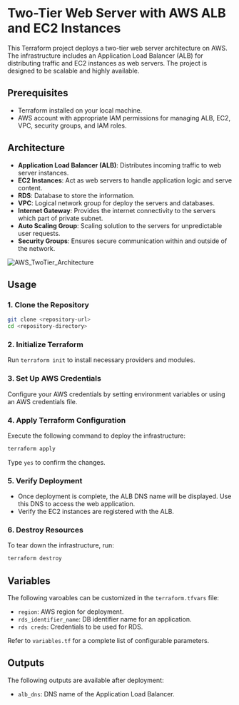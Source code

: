 # Two-Tier Web Server with AWS ALB and EC2 Instances

This Terraform project deploys a two-tier web server architecture on AWS. The infrastructure includes an Application Load Balancer (ALB) for distributing traffic and EC2 instances as web servers. The project is designed to be scalable and highly available.

## Prerequisites

* Terraform installed on your local machine.
* AWS account with appropriate IAM permissions for managing ALB, EC2, VPC, security groups, and IAM roles.

## Architecture

* **Application Load Balancer (ALB)**: Distributes incoming traffic to web server instances.
* **EC2 Instances**: Act as web servers to handle application logic and serve content.
* **RDS**: Database to store the information.
* **VPC**: Logical network group for deploy the servers and databases.
* **Internet Gateway**: Provides the internet connectivity to the servers which part of private subnet.
* **Auto Scaling Group**: Scaling solution to the servers for unpredictable user requests.
* **Security Groups**: Ensures secure communication within and outside of the network.

![AWS_TwoTier_Architecture](https://github.com/gokul98raj/Terraform-two-tier-arch/assets/42057165/f8101573-74ea-4ede-a606-d380372758d1)

## Usage

### 1. Clone the Repository

```bash
git clone <repository-url>
cd <repository-directory>
```

### 2. Initialize Terraform

  Run `terraform init` to install necessary providers and modules.

### 3. Set Up AWS Credentials

Configure your AWS credentials by setting environment variables or using an AWS credentials file.

### 4. Apply Terraform Configuration
Execute the following command to deploy the infrastructure:

```bash
terraform apply
```

Type `yes` to confirm the changes.

### 5. Verify Deployment

- Once deployment is complete, the ALB DNS name will be displayed. Use this DNS to access the web application.
- Verify the EC2 instances are registered with the ALB.

### 6. Destroy Resources

To tear down the infrastructure, run:

```bash
terraform destroy
```

## Variables

The following varoables can be customized in the `terraform.tfvars` file:

* `region`: AWS region for deployment.
* `rds_identifier_name`: DB identifier name for an application.
* `rds creds`: Credentials to be used for RDS.

Refer to `variables.tf` for a complete list of configurable parameters.

## Outputs

The following outputs are available after deployment:

* `alb_dns`: DNS name of the Application Load Balancer.